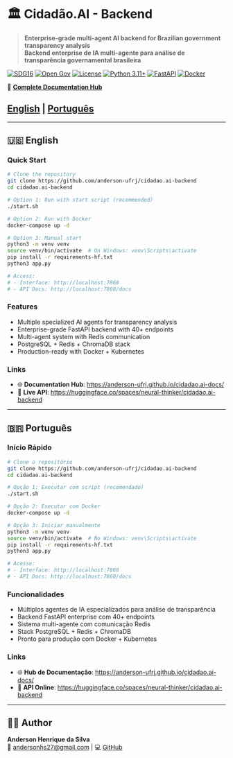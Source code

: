 # 🏛️ Cidadão.AI - Backend

> **Enterprise-grade multi-agent AI backend for Brazilian government transparency analysis**  
> **Backend enterprise de IA multi-agente para análise de transparência governamental brasileira**

[![SDG16](https://img.shields.io/badge/SDG-16-orange.svg)](https://sdgs.un.org/goals/goal16)
[![Open Gov](https://img.shields.io/badge/Open-Government-blue.svg)](https://www.opengovpartnership.org/)
[![License](https://img.shields.io/badge/License-Apache%202.0-blue.svg)](./LICENSE)
[![Python 3.11+](https://img.shields.io/badge/python-3.11+-blue.svg)](https://www.python.org/downloads/)
[![FastAPI](https://img.shields.io/badge/FastAPI-0.100+-green.svg)](https://fastapi.tiangolo.com/)
[![Docker](https://img.shields.io/badge/Docker-enabled-blue.svg)](https://www.docker.com/)

📖 **[Complete Documentation Hub](https://anderson-ufrj.github.io/cidadao.ai-docs/)**

## [English](#english) | [Português](#português)

---

## 🇺🇸 English

### Quick Start
```bash
# Clone the repository
git clone https://github.com/anderson-ufrj/cidadao.ai-backend
cd cidadao.ai-backend

# Option 1: Run with start script (recommended)
./start.sh

# Option 2: Run with Docker
docker-compose up -d

# Option 3: Manual start
python3 -m venv venv
source venv/bin/activate  # On Windows: venv\Scripts\activate
pip install -r requirements-hf.txt
python3 app.py

# Access:
# - Interface: http://localhost:7860
# - API Docs: http://localhost:7860/docs
```

### Features
- Multiple specialized AI agents for transparency analysis
- Enterprise-grade FastAPI backend with 40+ endpoints
- Multi-agent system with Redis communication
- PostgreSQL + Redis + ChromaDB stack
- Production-ready with Docker + Kubernetes

### Links
- 🌐 **Documentation Hub**: https://anderson-ufrj.github.io/cidadao.ai-docs/
- 🚀 **Live API**: https://huggingface.co/spaces/neural-thinker/cidadao.ai-backend

---

## 🇧🇷 Português

### Início Rápido
```bash
# Clone o repositório
git clone https://github.com/anderson-ufrj/cidadao.ai-backend
cd cidadao.ai-backend

# Opção 1: Executar com script (recomendado)
./start.sh

# Opção 2: Executar com Docker
docker-compose up -d

# Opção 3: Iniciar manualmente
python3 -m venv venv
source venv/bin/activate  # No Windows: venv\Scripts\activate
pip install -r requirements-hf.txt
python3 app.py

# Acesse:
# - Interface: http://localhost:7860
# - API Docs: http://localhost:7860/docs
```

### Funcionalidades
- Múltiplos agentes de IA especializados para análise de transparência
- Backend FastAPI enterprise com 40+ endpoints
- Sistema multi-agente com comunicação Redis
- Stack PostgreSQL + Redis + ChromaDB
- Pronto para produção com Docker + Kubernetes

### Links
- 🌐 **Hub de Documentação**: https://anderson-ufrj.github.io/cidadao.ai-docs/
- 🚀 **API Online**: https://huggingface.co/spaces/neural-thinker/cidadao.ai-backend


---

## 👨‍💻 Author

**Anderson Henrique da Silva**  
📧 andersonhs27@gmail.com | 💻 [GitHub](https://github.com/anderson-ufrj)
